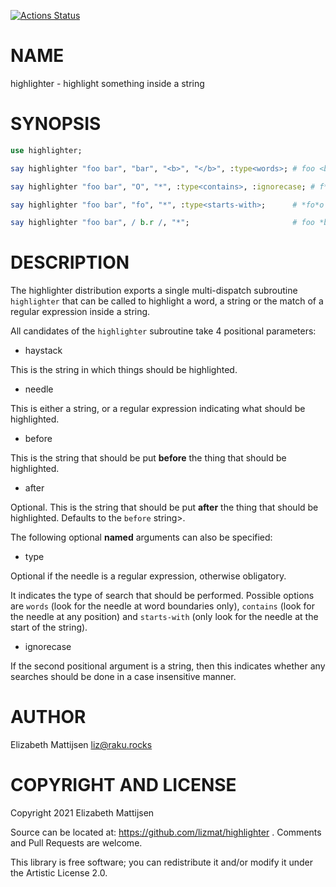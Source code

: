 [![Actions Status](https://github.com/lizmat/highlighter/workflows/test/badge.svg)](https://github.com/lizmat/highlighter/actions)

NAME
====

highlighter - highlight something inside a string

SYNOPSIS
========

```raku
use highlighter;

say highlighter "foo bar", "bar", "<b>", "</b>", :type<words>; # foo <b>bar</b>

say highlighter "foo bar", "O", "*", :type<contains>, :ignorecase; # f*o**o* bar

say highlighter "foo bar", "fo", "*", :type<starts-with>;      # *fo*o bar

say highlighter "foo bar", / b.r /, "*";                       # foo *bar*
```

DESCRIPTION
===========

The highlighter distribution exports a single multi-dispatch subroutine `highlighter` that can be called to highlight a word, a string or the match of a regular expression inside a string.

All candidates of the `highlighter` subroutine take 4 positional parameters:

  * haystack

This is the string in which things should be highlighted.

  * needle

This is either a string, or a regular expression indicating what should be highlighted.

  * before

This is the string that should be put **before** the thing that should be highlighted.

  * after

Optional. This is the string that should be put **after** the thing that should be highlighted. Defaults to the `before` string>.

The following optional **named** arguments can also be specified:

  * type

Optional if the needle is a regular expression, otherwise obligatory.

It indicates the type of search that should be performed. Possible options are `words` (look for the needle at word boundaries only), `contains` (look for the needle at any position) and `starts-with` (only look for the needle at the start of the string).

  * ignorecase

If the second positional argument is a string, then this indicates whether any searches should be done in a case insensitive manner.

AUTHOR
======

Elizabeth Mattijsen <liz@raku.rocks>

COPYRIGHT AND LICENSE
=====================

Copyright 2021 Elizabeth Mattijsen

Source can be located at: https://github.com/lizmat/highlighter . Comments and Pull Requests are welcome.

This library is free software; you can redistribute it and/or modify it under the Artistic License 2.0.

